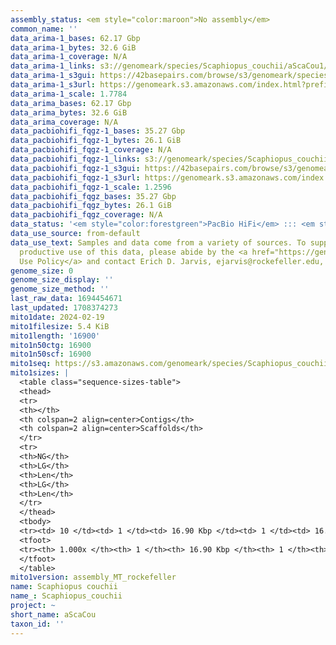 ```yaml
---
assembly_status: <em style="color:maroon">No assembly</em>
common_name: ''
data_arima-1_bases: 62.17 Gbp
data_arima-1_bytes: 32.6 GiB
data_arima-1_coverage: N/A
data_arima-1_links: s3://genomeark/species/Scaphiopus_couchii/aScaCou1/genomic_data/arima/<br>
data_arima-1_s3gui: https://42basepairs.com/browse/s3/genomeark/species/Scaphiopus_couchii/aScaCou1/genomic_data/arima/
data_arima-1_s3url: https://genomeark.s3.amazonaws.com/index.html?prefix=species/Scaphiopus_couchii/aScaCou1/genomic_data/arima/
data_arima-1_scale: 1.7784
data_arima_bases: 62.17 Gbp
data_arima_bytes: 32.6 GiB
data_arima_coverage: N/A
data_pacbiohifi_fqgz-1_bases: 35.27 Gbp
data_pacbiohifi_fqgz-1_bytes: 26.1 GiB
data_pacbiohifi_fqgz-1_coverage: N/A
data_pacbiohifi_fqgz-1_links: s3://genomeark/species/Scaphiopus_couchii/aScaCou1/genomic_data/pacbio_hifi/<br>
data_pacbiohifi_fqgz-1_s3gui: https://42basepairs.com/browse/s3/genomeark/species/Scaphiopus_couchii/aScaCou1/genomic_data/pacbio_hifi/
data_pacbiohifi_fqgz-1_s3url: https://genomeark.s3.amazonaws.com/index.html?prefix=species/Scaphiopus_couchii/aScaCou1/genomic_data/pacbio_hifi/
data_pacbiohifi_fqgz-1_scale: 1.2596
data_pacbiohifi_fqgz_bases: 35.27 Gbp
data_pacbiohifi_fqgz_bytes: 26.1 GiB
data_pacbiohifi_fqgz_coverage: N/A
data_status: '<em style="color:forestgreen">PacBio HiFi</em> ::: <em style="color:forestgreen">Arima</em>'
data_use_source: from-default
data_use_text: Samples and data come from a variety of sources. To support fair and
  productive use of this data, please abide by the <a href="https://genome10k.soe.ucsc.edu/data-use-policies/">Data
  Use Policy</a> and contact Erich D. Jarvis, ejarvis@rockefeller.edu, with any questions.
genome_size: 0
genome_size_display: ''
genome_size_method: ''
last_raw_data: 1694454671
last_updated: 1708374273
mito1date: 2024-02-19
mito1filesize: 5.4 KiB
mito1length: '16900'
mito1n50ctg: 16900
mito1n50scf: 16900
mito1seq: https://s3.amazonaws.com/genomeark/species/Scaphiopus_couchii/aScaCou1/assembly_MT_rockefeller/aScaCou1.MT.20240219.fasta.gz
mito1sizes: |
  <table class="sequence-sizes-table">
  <thead>
  <tr>
  <th></th>
  <th colspan=2 align=center>Contigs</th>
  <th colspan=2 align=center>Scaffolds</th>
  </tr>
  <tr>
  <th>NG</th>
  <th>LG</th>
  <th>Len</th>
  <th>LG</th>
  <th>Len</th>
  </tr>
  </thead>
  <tbody>
  <tr><td> 10 </td><td> 1 </td><td> 16.90 Kbp </td><td> 1 </td><td> 16.90 Kbp </td></tr><tr><td> 20 </td><td> 1 </td><td> 16.90 Kbp </td><td> 1 </td><td> 16.90 Kbp </td></tr><tr><td> 30 </td><td> 1 </td><td> 16.90 Kbp </td><td> 1 </td><td> 16.90 Kbp </td></tr><tr><td> 40 </td><td> 1 </td><td> 16.90 Kbp </td><td> 1 </td><td> 16.90 Kbp </td></tr><tr style="background-color:#cccccc;"><td> 50 </td><td> 1 </td><td style="background-color:#ff8888;"> 16.90 Kbp </td><td> 1 </td><td style="background-color:#ff8888;"> 16.90 Kbp </td></tr><tr><td> 60 </td><td> 1 </td><td> 16.90 Kbp </td><td> 1 </td><td> 16.90 Kbp </td></tr><tr><td> 70 </td><td> 1 </td><td> 16.90 Kbp </td><td> 1 </td><td> 16.90 Kbp </td></tr><tr><td> 80 </td><td> 1 </td><td> 16.90 Kbp </td><td> 1 </td><td> 16.90 Kbp </td></tr><tr><td> 90 </td><td> 1 </td><td> 16.90 Kbp </td><td> 1 </td><td> 16.90 Kbp </td></tr><tr><td> 100 </td><td> 1 </td><td> 16.90 Kbp </td><td> 1 </td><td> 16.90 Kbp </td></tr></tbody>
  <tfoot>
  <tr><th> 1.000x </th><th> 1 </th><th> 16.90 Kbp </th><th> 1 </th><th> 16.90 Kbp </th></tr>
  </tfoot>
  </table>
mito1version: assembly_MT_rockefeller
name: Scaphiopus couchii
name_: Scaphiopus_couchii
project: ~
short_name: aScaCou
taxon_id: ''
---
```

